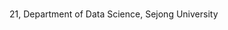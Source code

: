 ###
 21, Department of Data Science, Sejong University

<!--
**day024/day024** is a ✨ _special_ ✨ repository because its `README.md` (this file) appears on your GitHub profile.


![Top Langs](https://github-readme-stats.vercel.app/api/top-langs/?username=day024)](https://github.com/anuraghazra/github-readme-stats)

Here are some ideas to get you started:

- 🔭 I’m currently working on ...
- 🌱 I’m currently learning ...
- 👯 I’m looking to collaborate on ...
- 🤔 I’m looking for help with ...
- 💬 Ask me about ...
- 📫 How to reach me: ...
- 😄 Pronouns: ...
- ⚡ Fun fact: ...
-->
